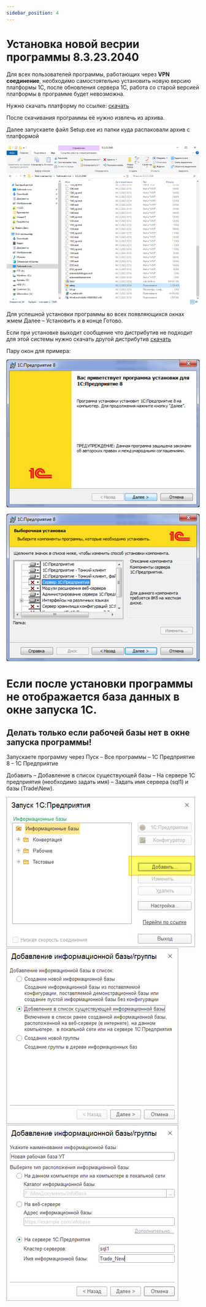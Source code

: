```yaml
---
sidebar_position: 4
---
```


# Установка новой весрии программы 8.3.23.2040


Для всех пользователей программы, работающих через **VPN соединение**, необходимо самостоятельно установить новую версию платформы 1С, после обновления сервера 1С, работа со старой версией платформы в программе будет невозможна.

Нужно скачать платформу по ссылке: [скачать](https://disk.yandex.ru/d/q3JadKfi-SsEwQ)

После скачивания программы её нужно извлечь из архива.

Далее запускаете файл Setup.exe из папки куда распаковали архив с платформой

![](./img/ustanovka-novoj-vesrii-programmy-8-3-23-2040/Aspose.Words.80a89cea-a8b3-4246-97b3-d116baf94b28.001.png)

Для успешной установки программы во всех появляющихся окнах жмем Далее – Установить и в конце Готово. 

Если при установке выходит сообщение что дистрибутив не подходит для этой системы нужно скачать другой дистрибутив 
[скачать](https://disk.yandex.ru/d/EGHnUET4BtteEA)

Пару окон для примера:

![](./img/ustanovka-novoj-vesrii-programmy-8-3-23-2040/Aspose.Words.80a89cea-a8b3-4246-97b3-d116baf94b28.002.png)

![](./img/ustanovka-novoj-vesrii-programmy-8-3-23-2040/Aspose.Words.80a89cea-a8b3-4246-97b3-d116baf94b28.003.png)

# Если после установки программы не отображается база данных в окне запуска 1С.
## Делать только если рабочей базы нет в окне запуска программы!

Запускаете программу через Пуск – Все программы – 1С Предприятие 8 – 1С Предприятие 

Добавить – Добавление в список существующей базы – На сервере 1С предприятия (необходимо задать имя) – Задать имя сервера (sql1) и базы (Trade\New).


![](./img/ustanovka-novoj-vesrii-programmy-8-3-23-2040/Aspose.Words.80a89cea-a8b3-4246-97b3-d116baf94b28.004.png)![](./img/ustanovka-novoj-vesrii-programmy-8-3-23-2040/Aspose.Words.80a89cea-a8b3-4246-97b3-d116baf94b28.005.png)![](./img/ustanovka-novoj-vesrii-programmy-8-3-23-2040/Aspose.Words.80a89cea-a8b3-4246-97b3-d116baf94b28.006.png)

